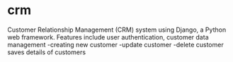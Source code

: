# crm
Customer Relationship Management (CRM) system using Django, a Python web framework. Features include user authentication, customer data management
-creating new customer 
-update customer
-delete customer
saves details of customers
